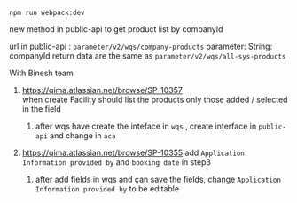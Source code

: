  ``npm run webpack:dev`` 

new method in public-api to  get product list by companyId

url in public-api :   `parameter/v2/wqs/company-products` 
parameter:  String: companyId
return data are the same as `parameter/v2/wqs/all-sys-products`  

With Binesh team
1. https://qima.atlassian.net/browse/SP-10357   
	when create Facility should list the products only those added / selected in the field
	1. after wqs have create the inteface in `wqs` , create interface in `public-api` and change in `aca`

2. https://qima.atlassian.net/browse/SP-10355 
	add `Application Information provided by` and `booking date` in step3
	1. after add fields in wqs and can save the fields, change `Application Information provided by`  to be editable


